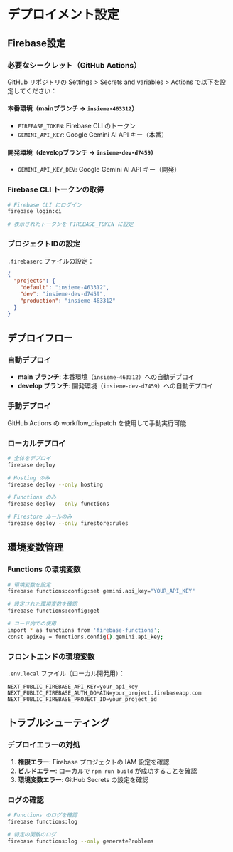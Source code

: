 # デプロイメント設定

## Firebase設定

### 必要なシークレット（GitHub Actions）

GitHub リポジトリの Settings > Secrets and variables > Actions で以下を設定してください：

#### 本番環境（mainブランチ → `insieme-463312`）
- `FIREBASE_TOKEN`: Firebase CLI のトークン
- `GEMINI_API_KEY`: Google Gemini AI API キー（本番）

#### 開発環境（developブランチ → `insieme-dev-d7459`）
- `GEMINI_API_KEY_DEV`: Google Gemini AI API キー（開発）

### Firebase CLI トークンの取得

```bash
# Firebase CLI にログイン
firebase login:ci

# 表示されたトークンを FIREBASE_TOKEN に設定
```

### プロジェクトIDの設定

`.firebaserc` ファイルの設定：

```json
{
  "projects": {
    "default": "insieme-463312",
    "dev": "insieme-dev-d7459",
    "production": "insieme-463312"
  }
}
```

## デプロイフロー

### 自動デプロイ

- **main ブランチ**: 本番環境（`insieme-463312`）への自動デプロイ
- **develop ブランチ**: 開発環境（`insieme-dev-d7459`）への自動デプロイ

### 手動デプロイ

GitHub Actions の workflow_dispatch を使用して手動実行可能

### ローカルデプロイ

```bash
# 全体をデプロイ
firebase deploy

# Hosting のみ
firebase deploy --only hosting

# Functions のみ
firebase deploy --only functions

# Firestore ルールのみ
firebase deploy --only firestore:rules
```

## 環境変数管理

### Functions の環境変数

```bash
# 環境変数を設定
firebase functions:config:set gemini.api_key="YOUR_API_KEY"

# 設定された環境変数を確認
firebase functions:config:get

# コード内での使用
import * as functions from 'firebase-functions';
const apiKey = functions.config().gemini.api_key;
```

### フロントエンドの環境変数

`.env.local` ファイル（ローカル開発用）：
```
NEXT_PUBLIC_FIREBASE_API_KEY=your_api_key
NEXT_PUBLIC_FIREBASE_AUTH_DOMAIN=your_project.firebaseapp.com
NEXT_PUBLIC_FIREBASE_PROJECT_ID=your_project_id
```

## トラブルシューティング

### デプロイエラーの対処

1. **権限エラー**: Firebase プロジェクトの IAM 設定を確認
2. **ビルドエラー**: ローカルで `npm run build` が成功することを確認
3. **環境変数エラー**: GitHub Secrets の設定を確認

### ログの確認

```bash
# Functions のログを確認
firebase functions:log

# 特定の関数のログ
firebase functions:log --only generateProblems
```